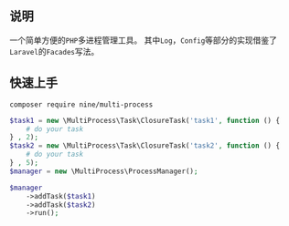 ## 说明
一个简单方便的`PHP`多进程管理工具。
其中`Log`，`Config`等部分的实现借鉴了`Laravel`的`Facades`写法。

## 快速上手

```
composer require nine/multi-process 
```

```php
$task1 = new \MultiProcess\Task\ClosureTask('task1', function () {
    # do your task
} , 2);
$task2 = new \MultiProcess\Task\ClosureTask('task2', function () {
    # do your task
} , 5);
$manager = new \MultiProcess\ProcessManager();

$manager
    ->addTask($task1)
    ->addTask($task2)
    ->run();
```